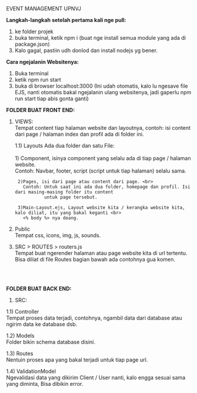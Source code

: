 EVENT MANAGEMENT UPNVJ

**Langkah-langkah setelah pertama kali nge pull:**
1. ke folder projek
2. buka terminal, ketik npm i (buat nge install semua module yang ada di package.json)
3. Kalo gagal, pastiin udh donlod dan install nodejs yg bener.

**Cara ngejalanin Websitenya:**
1. Buka terminal
2. ketik npm run start
3. buka di browser localhost:3000
(Ini udah otomatis, kalo lu ngesave file EJS, nanti otomatis bakal ngejalanin ulang websitenya, jadi gaperlu npm run start tiap abis gonta ganti)

**FOLDER BUAT FRONT END:**

1) VIEWS: <br>
  Tempat content tiap halaman website dan layoutnya, 
  contoh: isi content dari page / halaman index dan profil ada di folder ini.

    1.1) Layouts
      Ada dua folder dan satu File:<br>
        <br>
        1) Component, isinya component yang selalu ada di tiap page / halaman website. <br>
          Contoh: Navbar, footer, script (script untuk tiap halaman) selalu sama.

        2)Pages, isi dari page atau content dari page. <br>
          Contoh: Untuk saat ini ada dua folder, homepage dan profil. Isi dari masing-masing folder itu content 
                  untuk page tersebut.

        3)Main-Layout.ejs, Layout website kita / kerangka website kita, kalo diliat, itu yang bakal keganti <br>
          <% body %> nya doang. 

2) Public <br>
  Tempat css, icons, img, js, sounds.

3) SRC > ROUTES > routers.js <br>
  Tempat buat ngerender halaman atau page website kita di url tertentu. Bisa diliat di file Routes bagian bawah ada contohnya gua komen.
<br>
<br>

**FOLDER BUAT BACK END:**
<br>
1) SRC:
 
  1.1) Controller<br>
      Tempat proses data terjadi, contohnya, ngambil data dari database atau ngirim data ke database dsb. <br>
  
  1.2) Models<br>
      Folder bikin schema database disini. <br>
 
  1.3) Routes<br>
      Nentuin proses apa yang bakal terjadi untuk tiap page url. <br>

  1.4) ValidationModel<br>
      Ngevalidasi data yang dikirim Client / User nanti, kalo engga sesuai sama yang diminta, Bisa
      dibikin error.
